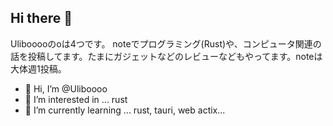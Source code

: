 ## Hi there 👋

Ulibooooのoは4つです。 noteでプログラミング(Rust)や、コンピュータ関連の話を投稿してます。たまにガジェットなどのレビューなどもやってます。noteは大体週1投稿。

- 👋 Hi, I’m @Uliboooo
- 👀 I’m interested in ... rust
- 🌱 I’m currently learning ... rust, tauri, web actix...

<!--![Top Langs](https://github-readme-stats.vercel.app/api/top-langs/?username=Uliboooo)-->

<!---
ulibo-yuki/ulibo-yuki is a ✨ special ✨ repository because its `README.md` (this file) appears on your GitHub profile.
You can click the Preview link to take a look at your changes.
--->


<!-- [![Top Langs](https://github-readme-stats.vercel.app/api/top-langs/?username=Uliboooo)](https://github.com/Uliboooo/github-readme-stats) -->

<!--
**Uliboooo/Uliboooo** is a ✨ _special_ ✨ repository because its `README.md` (this file) appears on your GitHub profile.

Here are some ideas to get you started:


-->
